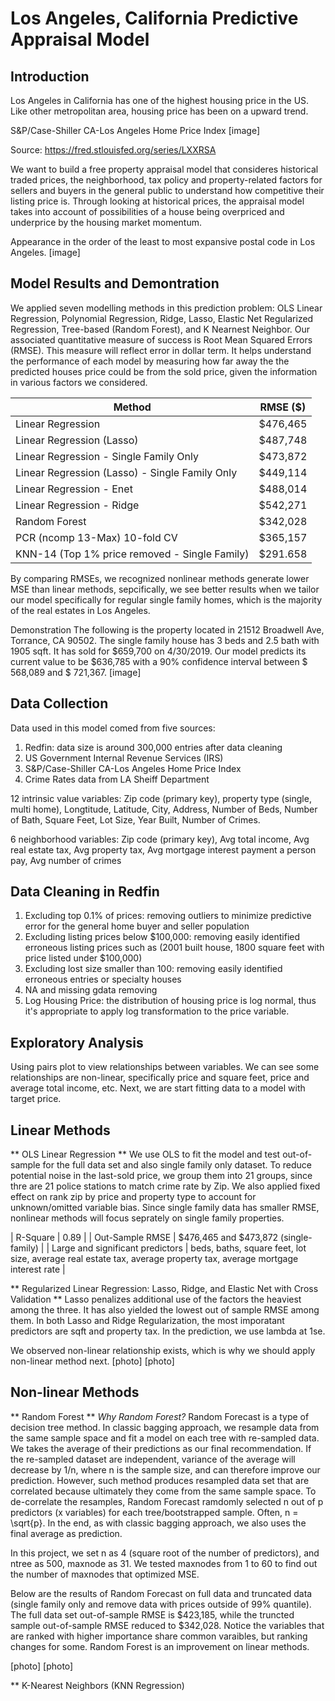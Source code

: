 # Los Angeles, California Predictive Appraisal Model

## Introduction


Los Angeles in California has one of the highest housing price in the US. Like other metropolitan area, housing price has been on a upward trend.


S&P/Case-Shiller CA-Los Angeles Home Price Index
[image]

Source: https://fred.stlouisfed.org/series/LXXRSA

We want to build a free property appraisal model that consideres historical traded prices, the neighborhood, tax policy and property-related factors for sellers and buyers in the general public to understand how competitive their listing price is. Through looking at historical prices, the appraisal model takes into account of possibilities of a house being overpriced and underprice by the housing market momentum. 

Appearance in the order of the least to most expansive postal code in Los Angeles.
[image]

## Model Results and Demontration
We applied seven modelling methods in this prediction problem: OLS Linear Regression, Polynomial Regression, Ridge, Lasso, Elastic Net Regularized Regression, Tree-based (Random Forest), and K Nearnest Neighbor. Our associated quantitative measure of success is Root Mean Squared Errors (RMSE). This measure will reflect error in dollar term. It helps understand the performance of each model by measuring how far away the the predicted houses price could be from the sold price, given the information in various factors we considered. 

| Method | RMSE ($) |
| ------------- | ------------- |
| Linear Regression   | $476,465  |
| Linear Regression (Lasso)  | $487,748  |
| Linear Regression - Single Family Only  | $473,872  |
| Linear Regression (Lasso) - Single Family Only  | $449,114  |
| Linear Regression - Enet  | $488,014  |
| Linear Regression - Ridge  | $542,271  |
| Random Forest   | $342,028  |
| PCR (ncomp 13-Max) 10-fold CV  | $365,157  |
| KNN-14 (Top 1% price removed - Single Family)  | $291.658  |

By comparing RMSEs, we recognized nonlinear methods generate lower MSE than linear methods, sepcifically, we see better results when we tailor our model specifically for regular single family homes, which is the majority of the real estates in Los Angeles.
 

Demonstration
The following is the property located in 21512 Broadwell Ave, Torrance, CA 90502. The single family house has 3 beds and 2.5 bath with 1905 sqft. It has sold for $659,700 on 4/30/2019. Our model predicts its current value to be $636,785 with a 90% confidence interval between $ 568,089 and $ 721,367.
[image]


## Data Collection
Data used in this model comed from five sources:
1. Redfin: data size is around 300,000 entries after data cleaning
2. US Government Internal Revenue Services (IRS)
3. S&P/Case-Shiller CA-Los Angeles Home Price Index
4. Crime Rates data from LA Sheiff Department

12 intrinsic value variables: Zip code (primary key), property type (single, multi home), Longtitude, Latitude, City, Address, Number of Beds, Number of Bath, Square Feet, Lot Size, Year Built, Number of Crimes.

6 neighborhood variables: Zip code (primary key), Avg total income, Avg real estate tax, Avg property tax, Avg mortgage interest payment a person pay, Avg number of crimes


## Data Cleaning in Redfin
1. Excluding top 0.1% of prices: removing outliers to minimize predictive error for the general home buyer and seller population
2. Excluding listing prices below $100,000: removing easily identified erroneous listing prices such as (2001 built house, 1800 square feet with price listed under $100,000)
3. Excluding lost size smaller than 100: removing easily identified erroneous entries or specialty houses
4. NA and missing gdata removing 
5. Log Housing Price: the distribution of housing price is log normal, thus it's appropriate to apply log transformation to the price variable. 


## Exploratory Analysis
Using pairs plot to view relationships between variables. We can see some relationships are non-linear, specifically price and square feet, price and average total income, etc. Next, we are start fitting data to a model with target price.  

## Linear Methods
** OLS Linear Regression **
We use OLS to fit the model and test out-of-sample for the full data set and also single family only dataset. To reduce potential noise in the last-sold price, we group them into 21 groups, since thre are 21 police stations to match crime rate by Zip. We also applied fixed effect on rank zip by price and property type to account for unknown/omitted variable bias. Since single family data has smaller RMSE, nonlinear methods will focus seprately on single family properties.

| R-Square   | 0.89  |
| Out-Sample RMSE  | $476,465 and $473,872 (single-family)   |
| Large and significant predictors  | beds, baths, square feet, lot size, average real estate tax, average property tax, average mortgage interest rate  |

** Regularized Linear Regression: Lasso, Ridge, and Elastic Net with Cross Validation **
Lasso penalizes additional use of the factors the heaviest among the three. It has also yielded the lowest out of sample RMSE among them. In both Lasso and Ridge Regularization, the most imporatant predictors are sqft and property tax. In the prediction, we use lambda at 1se.

We observed non-linear relationship exists, which is why we should apply non-linear method next.
[photo] [photo]


## Non-linear Methods
** Random Forest **
*Why Random Forest?*
Random Forecast is a type of decision tree method. In classic bagging approach, we resample data from the same sample space and fit a model on each tree with re-sampled data. We takes the average of their predictions as our final recommendation. If the re-sampled dataset are independent, variance of the average will decrease by 1/n, where n is the sample size, and can therefore improve our prediction. However, such method produces resampled data set that are correlated because ultimately they come from the same sample space. To de-correlate the resamples, Random Forecast ramdomly selected n out of p predictors (x variables) for each tree/bootstrapped sample. Often, n = \sqrt{p}. In the end, as with classic bagging approach, we also uses the final average as prediction. 

In this project, we set n as 4 (square root of the number of predictors), and ntree as 500, maxnode as 31. We tested maxnodes from 1 to 60 to find out the number of maxnodes that optimized MSE. 


Below are the results of Random Forecast on full data and truncated data (single family only and remove data with prices outside of 99% quantile). The full data set out-of-sample RMSE is $423,185, while the truncted sample out-of-sample RMSE reduced to $342,028. Notice the variables that are ranked with higher importance share common varaibles, but ranking changes for some. Random Forest is an improvement on linear methods.

[photo] [photo]

** K-Nearest Neighbors (KNN Regression)





